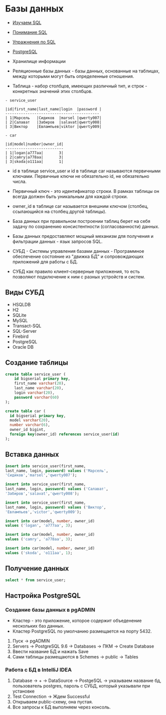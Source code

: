 # Базы данных

* [Изучаем SQL](https://edu.tatar.ru/upload/images/files/Линн%20Бейли%20-%20Изучаем%20SQL.pdf)

* [Понимание SQL](http://specfx.narod.ru/books/SQL_M_Gruber.pdf)

* [Упражнения по SQL](http://www.sql-ex.ru/?Lang=0)

* [PostgreSQL](https://www.enterprisedb.com/downloads/postgres-postgresql-downloads)

* Хранилище информации

* Реляционные базы данных - базы данных, основанные на таблицах, между которыми могут быть определенные отношения.

* Таблица - набор столбцов, имеющих различный тип, и строк - конкретных значений этих столбцов.

```
- service_user

|id|first_name|last_name|login  |password |
------------------------------------------
| 1|Марсель   |Сидиков  |marsel |qwerty007|
| 2|Салават   |Забиров  |salavat|qwerty008|
| 3|Виктор    |Евлампьев|viktor |qwerty009|

- car

|id|model|number|owner_id|
--------------------------
| 1|logan|a777aa|       3|
| 2|camry|a778aa|       3|
| 3|skoda|o111aa|       1|
```

* id в таблице service_user и id в таблице car называются первичными ключами. Первичные ключи не обязательно id, не обязательно числа.

* Первичный ключ - это идентификатор строки. В рамках таблицы он всегда должен быть уникальным для каждой строки.

* owner_id в таблице car называется внешним ключом (столбец, ссылающийся на столбец другой таблицы).

* База данных при правильном построении таблиц берет на себя задачу по сохранению консистентности (согласованности) данных.

* Базы данных предоставляют мощный механизм для получения и фильтрации данных - язык запросов SQL.

* СУБД - Системы управления базами данных - Программное обеспечение состояние из "движка БД" и сопровождающих приложений для работы с БД.

* СУБД как правило клиент-серверные приложения, то есть позволяют подключение к ним с разных устройств и систем.

## Виды СУБД

* HSQLDB
* H2
* SQLite
* MySQL
* Transact-SQL
* SQL-Server
* Firebird
* PostgreSQL
* Oracle DB

## Создание таблицы

```SQL
create table service_user (
	id bigserial primary key,
	first_name varchar(20),
	last_name varchar(20),
	login varchar(20),
	password varchar(60)
);

create table car (
  id bigserial primary key,
  model varchar(20),
  number varchar(6),
  owner_id bigint,
  foreign key(owner_id) references service_user(id)
);
```

## Вставка данных

```SQL
insert into service_user(first_name,
last_name, login, password) values ('Марсель',
'Сидиков','marsel','qwerty007');

insert into service_user(first_name,
last_name, login, password) values ('Салават',
'Забиров','salavat','qwerty008');

insert into service_user(first_name,
last_name, login, password) values ('Виктор',
'Евлампьев','victor','qwerty009');

insert into car(model, number, owner_id)
values ('logan', 'a777aa', 3);

insert into car(model, number, owner_id)
values ('camry', 'a778aa', 3);

insert into car(model, number, owner_id)
values ('skoda', 'o111aa', 1);
```

## Получение данных

```SQL
select * from service_user;
```

## Настройка PostgreSQL

### Создание базы данных в pgADMIN

* Кластер - это приложение, которое содержит объеденение нескольких баз данных.
* Кластер PostgreSQL по умолчанию размещается на порту 5432.

1. Пуск -> pgADMIN
2. Servers -> PostgreSQL 9.6 -> Databases -> ПКМ -> Create Database
3. Ввести название БД и нажать Save
4. Сами таблицы размещаются в Schemes -> public -> Tables

### Работа с БД в IntelliJ IDEA
1. Database -> + -> DataSource -> PostgeSQL -> указываем название бд, пользователь postgres, пароль с СУБД, который указывали при установке
2. Test Connection -> Ждем Successful
3. Открываем public-схему, она пустая.
4. Все запросы к БД выполняем через консоль.
